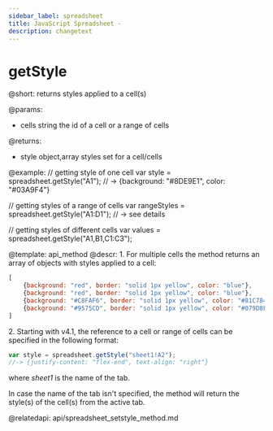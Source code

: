 ```yaml
---
sidebar_label: spreadsheet
title: JavaScript Spreadsheet - 
description: changetext
---
```


getStyle
=============

@short:
	returns styles applied to a cell(s)	

@params:
- cells			string			the id of a cell or a range of cells

@returns:
- style			object,array		styles set for a cell/cells

@example:
// getting style of one cell
var style = spreadsheet.getStyle("A1"); 
// -> {background: "#8DE9E1", color: "#03A9F4"}

// getting styles of a range of cells
var rangeStyles = spreadsheet.getStyle("A1:D1"); // -> see details

// getting styles of different cells
var values = spreadsheet.getStyle("A1,B1,C1:C3"); 

@template: api_method
@descr:
1\. For multiple cells the method returns an array of objects with styles applied to a cell:

~~~js
[
	{background: "red", border: "solid 1px yellow", color: "blue"},
	{background: "red", border: "solid 1px yellow", color: "blue"},
	{background: "#C8FAF6", border: "solid 1px yellow", color: "#81C784"},
	{background: "#9575CD", border: "solid 1px yellow", color: "#079D8F"}
]
~~~

2\. Starting with v4.1, the reference to a cell or range of cells can be specified in the following format:

~~~js
var style = spreadsheet.getStyle("sheet1!A2"); 
//-> {justify-content: "flex-end", text-align: "right"}
~~~

where *sheet1* is the name of the tab.

In case the name of the tab isn't specified, the method will return the style(s) of the cell(s) from the active tab.

@relatedapi:
api/spreadsheet_setstyle_method.md

